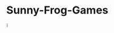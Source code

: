# Sunny-Frog-Games

<img src="https://dodo.ac/np/images/4/48/Sunny_DnMe%2B.png?version=20edd8cf6bb2ad69a2f93ced6403df18" width="5%"></img>
